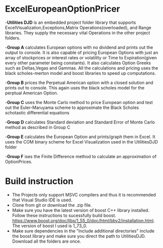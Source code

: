 # ExcelEuropeanOptionPricer
-__Utilities DJD__ is an embedded project folder library that supports ExcelVisualization,Exceptions,Matrix Operations(overloaded), and Range libraries. They supply the necessary vital Operations in the other project folders.

-__Group A__ calculates European options  with no dividend and prints out the output to console. It is also capable of pricing European Options with just an array of stockprices or interest rates or volatility or Time to Expiration(given every other parameter being constants).  It also calculates Option Greeks such as Deltas,Vegas and Gammas. All the calculations and pricing uses the black scholes-merton model and boost libraries to speed up computations.

-__Group B__ prices the Perpetual American option with a closed solution and prints out to console. This again uses the black scholes model for the perptual American Option.

-__Group C__ uses the Monte Carlo method to price European option and test out the Euler-Maruyama scheme to approximate the Black Scholes schotastic differential equations

-__Group D__ calculates Standard deviation and Standard Error of Monte Carlo method as described in Group C

-__Group E__ calculates the European Option and prints/graph them in Excel. It uses the COM binary scheme for Excel Visualization used in the UtilitiesDJD folder

-__Group F__ ises the Finite Difference method to calculate an approximation of OptionPrices.

# Build instruction
- The Projects only support MSVC compilers and thus it is recommended that Visual Studio IDE is used.
- Clone from git or download the .zip file.
- Make sure you have the latest version of boost  C++ library installed. Follow these instructions to sucessfully build boost. 
https://www.boost.org/doc/libs/1_55_0/doc/html/bbv2/installation.html. The version of boost I used is 1_73_0.
- Make sure dependencies in the "Include additional directories" include the boost library and make sure you direct the path to UtilitiesDJD. Download all the folders are once.

